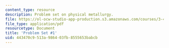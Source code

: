 ```yaml
---
content_type: resource
description: Problem set on physical metallurgy.
file: https://ol-ocw-studio-app-production.s3.amazonaws.com/courses/3-40j-physical-metallurgy-fall-2009/443470c9513a986403fb8555653babcb_MIT3_40JF09_ps1.pdf
file_type: application/pdf
resourcetype: Document
title: 'Problem Set #1'
uid: 443470c9-513a-9864-03fb-8555653babcb
---
```

